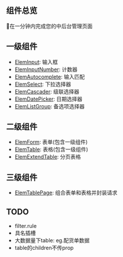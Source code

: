 ## 组件总览

🚀在一分钟内完成您的中后台管理页面

## 一级组件
- [ElemInput](https://orekish.gitee.io/onemin-table/elem-input/): 输入框
- [ElemInputNumber](https://orekish.gitee.io/onemin-table/elem-input-number/): 计数器
- [ElemAutocomplete](https://orekish.gitee.io/onemin-table/elem-autocomplete/): 输入匹配
- [ElemSelect](https://orekish.gitee.io/onemin-table/elem-select/): 下拉选择器
- [ElemCascader](https://orekish.gitee.io/onemin-table/elem-cascader/): 级联选择器
- [ElemDatePicker](https://orekish.gitee.io/onemin-table/elem-date-picker/): 日期选择器
- [ElemListGroup](https://orekish.gitee.io/onemin-table/elem-list-group/): 备选项选择器

## 二级组件

- [ElemForm](https://orekish.gitee.io/onemin-table/elem-form/): 表单(包含一级组件)
- [ElemTable](https://orekish.gitee.io/onemin-table/elem-table/): 表格(包含一级组件)
- [ElemExtendTable](https://orekish.gitee.io/onemin-table/elem-extend-table/): 分页表格

## 三级组件
- [ElemTablePage](https://orekish.gitee.io/onemin-table/elem-table-page/): 组合表单和表格并封装请求

## TODO

- filter.rule
- 具名插槽
- 大数据量下table: eg.配货单数据
- table的children不传prop